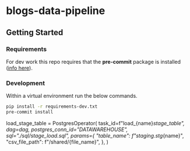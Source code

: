 # blogs-data-pipeline

## Getting Started

### Requirements

For dev work this repo requires that the **pre-commit** package is installed ([info here](https://pre-commit.com/#install)).

### Development

Within a virtual environment run the below commands.

```bash
pip install -r requirements-dev.txt
pre-commit install
```

load_stage_table = PostgresOperator(
    task_id=f"load_{name}_stage_table",
    dag=dag,
    postgres_conn_id="DATAWAREHOUSE",
    sql="./sql/stage_load.sql",
    params={
        "table_name": f"staging.stg_{name}",
        "csv_file_path": f"/shared/{file_name}",
    },
)
